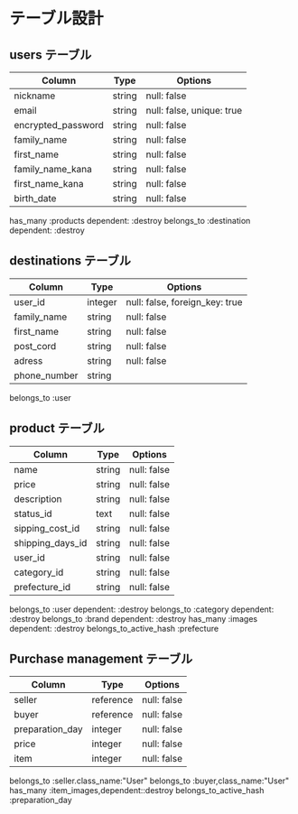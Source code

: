 # テーブル設計

## users テーブル

| Column                  | Type   | Options                   |
| ----------------------- | ------ | ------------------------- |
| nickname                | string | null: false               |
| email                   | string | null: false, unique: true |
| encrypted_password      | string | null: false               |
| family_name             | string | null: false               |
| first_name              | string | null: false               |
| family_name_kana        | string | null: false               |
| first_name_kana         | string | null: false               |
| birth_date              | string | null: false               |

has_many :products dependent: :destroy
belongs_to :destination dependent: :destroy



## destinations テーブル

| Column       | Type    | Options                        |
| ------------ | ------- | ------------------------------ |
| user_id      | integer | null: false, foreign_key: true |
| family_name  | string  | null: false                    |
| first_name   | string  | null: false                    |
| post_cord    | string  | null: false                    |
| adress       | string  | null: false                    |
| phone_number | string  |                                |

belongs_to :user

## product テーブル

| Column           | Type    | Options     |
| ---------------- | ------- | ----------- |
| name             | string  | null: false |
| price            | string  | null: false |
| description      | string  | null: false |
| status_id        | text    | null: false |
| sipping_cost_id  | string  | null: false |
| shipping_days_id | string  | null: false |
| user_id          | string  | null: false |
| category_id      | string  | null: false |
| prefecture_id    | string  | null: false |

belongs_to :user dependent: :destroy
belongs_to :category dependent: :destroy
belongs_to :brand dependent: :destroy
has_many :images dependent: :destroy
belongs_to_active_hash :prefecture

## Purchase management テーブル

| Column          | Type    | Options        |
| --------------- | ------- | -------------- |
| seller          | reference | null: false  |
| buyer           | reference | null: false  |
| preparation_day | integer   | null: false  |
| price           | integer   | null: false  |
| item            | integer   | null: false  |


belongs_to :seller.class_name:"User"
belongs_to :buyer,class_name:"User"
has_many :item_images,dependent::destroy 
belongs_to_active_hash :preparation_day